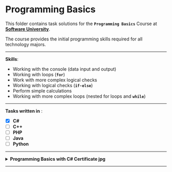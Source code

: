 # Programming Basics

This folder contains task solutions for the **`Programming Basics`** Course at **[Software University](https://softuni.bg/)**.

The course provides the initial programming skills required for all technology majors. 

---

**Skills**:
* Working with the console (data input and output)
* Working with loops (**`for`**)
* Work with more complex logical checks
* Working with logical checks (**`if-else`**)
* Perform simple calculations
* Working with more complex loops (nested for loops and **`while`**)

---

**Tasks written in** :
- [x] **C#** &nbsp;&nbsp;&nbsp;&nbsp;&nbsp;&nbsp;&nbsp;&nbsp;&nbsp;&nbsp;&nbsp;&nbsp;&nbsp;&nbsp;&nbsp;&nbsp;&nbsp;&nbsp;&nbsp;&nbsp;&nbsp;&nbsp;&nbsp;&nbsp;&nbsp;&nbsp;&nbsp; 
- [ ] **C++**
- [ ] **PHP**
- [ ] **Java**
- [ ] **Python**

---

<details>
  <summary><b>Programming Basics with C# Certificate jpg</b></summary>
  <p align="center">
   <img src="https://github.com/vilyanab8/Certificates/blob/main/Programming%20Basics%20-%20November%202022%20-%20Certificate.pdf">
  </p>
</details>

---

